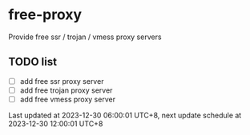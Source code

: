 
# free-proxy
Provide free ssr / trojan / vmess proxy servers


## TODO list
- [ ] add free ssr proxy server
- [ ] add free trojan proxy server
- [ ] add free vmess proxy server

Last updated at 2023-12-30 06:00:01 UTC+8, next update schedule at 2023-12-30 12:00:01 UTC+8

